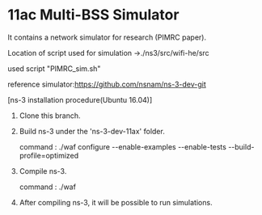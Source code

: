 # 11ac Multi-BSS Simulator 

It contains a network simulator for research (PIMRC paper).

Location of script used for simulation
→./ns3/src/wifi-he/src

used script "PIMRC_sim.sh"

reference simulator:https://github.com/nsnam/ns-3-dev-git

[ns-3 installation procedure(Ubuntu 16.04)]

1. Clone this branch.

2. Build ns-3 under the 'ns-3-dev-11ax' folder.

   command : ./waf configure --enable-examples --enable-tests --build-profile=optimized

3. Compile ns-3.

   command : ./waf
   
4. After compiling ns-3, it will be possible to run simulations.
